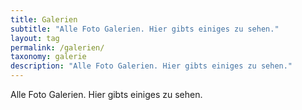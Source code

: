 ```yaml
---
title: Galerien
subtitle: "Alle Foto Galerien. Hier gibts einiges zu sehen."
layout: tag
permalink: /galerien/
taxonomy: galerie
description: "Alle Foto Galerien. Hier gibts einiges zu sehen."
---
```


Alle Foto Galerien. Hier gibts einiges zu sehen.